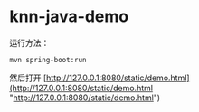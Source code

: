 # knn-java-demo
运行方法：
```
mvn spring-boot:run
```
然后打开
[http://127.0.0.1:8080/static/demo.html](http://127.0.0.1:8080/static/demo.html "http://127.0.0.1:8080/static/demo.html")

